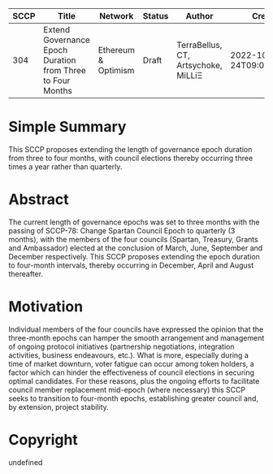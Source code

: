 
| SCCP     | Title		| Network   | Status 	| Author      | Created				 | Updated 				| Requires		|
| ---      | ---      	| ---     | ---			| ---         | ---						 | --- 		 				| ---					|
| 304  | Extend Governance Epoch Duration from Three to Four Months  |Ethereum & Optimism | Draft		| TerraBellus, CT, Artsychoke, MiLLiΞ| 2022-10-24T09:02:39.028Z | 2022-10-24 | 78 |


# Simple Summary

This SCCP proposes extending the length of governance epoch duration from three to four months, with council elections thereby occurring three times a year rather than quarterly.

# Abstract

The current length of governance epochs was set to three months with the passing of SCCP-78: Change Spartan Council Epoch to quarterly (3 months), with the members of the four councils (Spartan, Treasury, Grants and Ambassador) elected at the conclusion of March, June, September and December respectively. This SCCP proposes extending the epoch duration to four-month intervals, thereby occurring in December, April and August thereafter.

# Motivation

Individual members of the four councils have expressed the opinion that the three-month epochs can hamper the smooth arrangement and management of ongoing protocol initiatives (partnership negotiations, integration activities, business endeavours, etc.). What is more, especially during a time of market downturn, voter fatigue can occur among token holders, a factor which can hinder the effectiveness of council elections in securing optimal candidates. For these reasons, plus the ongoing efforts to facilitate council member replacement mid-epoch (where necessary) this SCCP seeks to transition to four-month epochs, establishing greater council and, by extension, project stability.

# Copyright

undefined

